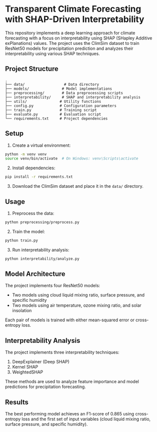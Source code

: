 # Transparent Climate Forecasting with SHAP-Driven Interpretability

This repository implements a deep learning approach for climate forecasting with a focus on interpretability using SHAP (SHapley Additive exPlanations) values. The project uses the ClimSim dataset to train ResNet50 models for precipitation prediction and analyzes their interpretability using various SHAP techniques.

## Project Structure

```
.
├── data/                  # Data directory
├── models/               # Model implementations
├── preprocessing/        # Data preprocessing scripts
├── interpretability/     # SHAP and interpretability analysis
├── utils/               # Utility functions
├── config.py            # Configuration parameters
├── train.py             # Training script
├── evaluate.py          # Evaluation script
└── requirements.txt     # Project dependencies
```

## Setup

1. Create a virtual environment:
```bash
python -m venv venv
source venv/bin/activate  # On Windows: venv\Scripts\activate
```

2. Install dependencies:
```bash
pip install -r requirements.txt
```

3. Download the ClimSim dataset and place it in the `data/` directory.

## Usage

1. Preprocess the data:
```bash
python preprocessing/preprocess.py
```

2. Train the model:
```bash
python train.py
```

3. Run interpretability analysis:
```bash
python interpretability/analyze.py
```

## Model Architecture

The project implements four ResNet50 models:
- Two models using cloud liquid mixing ratio, surface pressure, and specific humidity
- Two models using air temperature, ozone mixing ratio, and solar insolation

Each pair of models is trained with either mean-squared error or cross-entropy loss.

## Interpretability Analysis

The project implements three interpretability techniques:
1. DeepExplainer (Deep SHAP)
2. Kernel SHAP
3. WeightedSHAP

These methods are used to analyze feature importance and model predictions for precipitation forecasting.

## Results

The best performing model achieves an F1-score of 0.865 using cross-entropy loss and the first set of input variables (cloud liquid mixing ratio, surface pressure, and specific humidity).


